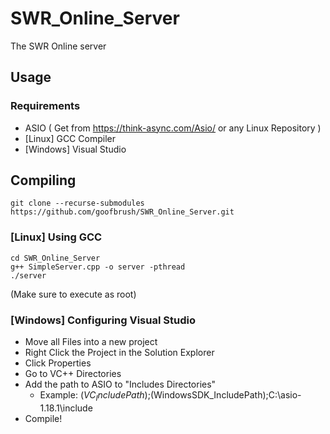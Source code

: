 # SWR_Online_Server
The SWR Online server

## Usage
### Requirements
- ASIO ( Get from https://think-async.com/Asio/ or any Linux Repository )
- [Linux] GCC Compiler
- [Windows] Visual Studio

## Compiling
```Shell
git clone --recurse-submodules https://github.com/goofbrush/SWR_Online_Server.git
```
### [Linux] Using GCC
```
cd SWR_Online_Server
g++ SimpleServer.cpp -o server -pthread
./server
```
(Make sure to execute as root)

### [Windows] Configuring Visual Studio
- Move all Files into a new project
- Right Click the Project in the Solution Explorer
- Click Properties
- Go to VC++ Directories
- Add the path to ASIO to "Includes Directories"
  - Example: $(VC_IncludePath);$(WindowsSDK_IncludePath);C:\asio-1.18.1\include
- Compile!
